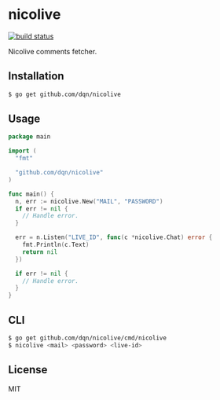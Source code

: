 # nicolive

[![build status](https://github.com/dqn/nicolive/workflows/build/badge.svg)](https://github.com/dqn/nicolive/actions)

Nicolive comments fetcher.

## Installation

```bash
$ go get github.com/dqn/nicolive
```

## Usage

```go
package main

import (
  "fmt"

  "github.com/dqn/nicolive"
)

func main() {
  n, err := nicolive.New("MAIL", "PASSWORD")
  if err != nil {
    // Handle error.
  }

  err = n.Listen("LIVE_ID", func(c *nicolive.Chat) error {
    fmt.Println(c.Text)
    return nil
  })

  if err != nil {
    // Handle error.
  }
}
```

## CLI

```bash
$ go get github.com/dqn/nicolive/cmd/nicolive
$ nicolive <mail> <password> <live-id>
```

## License

MIT
